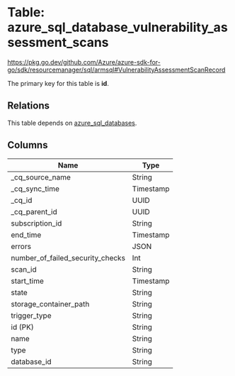 # Table: azure_sql_database_vulnerability_assessment_scans

https://pkg.go.dev/github.com/Azure/azure-sdk-for-go/sdk/resourcemanager/sql/armsql#VulnerabilityAssessmentScanRecord

The primary key for this table is **id**.

## Relations
This table depends on [azure_sql_databases](azure_sql_databases.md).


## Columns
| Name          | Type          |
| ------------- | ------------- |
|_cq_source_name|String|
|_cq_sync_time|Timestamp|
|_cq_id|UUID|
|_cq_parent_id|UUID|
|subscription_id|String|
|end_time|Timestamp|
|errors|JSON|
|number_of_failed_security_checks|Int|
|scan_id|String|
|start_time|Timestamp|
|state|String|
|storage_container_path|String|
|trigger_type|String|
|id (PK)|String|
|name|String|
|type|String|
|database_id|String|